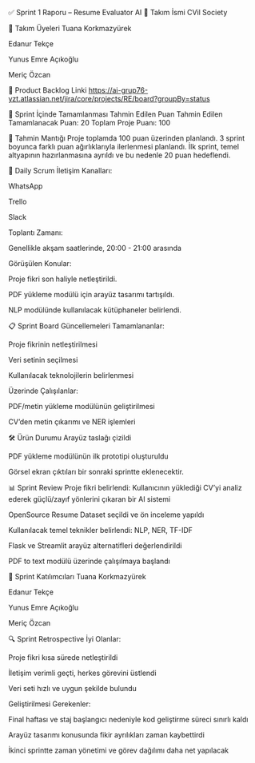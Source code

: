 ✅ Sprint 1 Raporu – Resume Evaluator AI
🔰 Takım İsmi
CVil Society

👥 Takım Üyeleri
Tuana Korkmazyürek

Edanur Tekçe

Yunus Emre Açıkoğlu

Meriç Özcan

🔗 Product Backlog Linki
https://ai-grup76-yzt.atlassian.net/jira/core/projects/RE/board?groupBy=status

📌 Sprint İçinde Tamamlanması Tahmin Edilen Puan
Tahmin Edilen Tamamlanacak Puan: 20
Toplam Proje Puanı: 100

📐 Tahmin Mantığı
Proje toplamda 100 puan üzerinden planlandı. 3 sprint boyunca farklı puan ağırlıklarıyla ilerlenmesi planlandı. İlk sprint, temel altyapının hazırlanmasına ayrıldı ve bu nedenle 20 puan hedeflendi.

📆 Daily Scrum
İletişim Kanalları:

WhatsApp

Trello

Slack

Toplantı Zamanı:

Genellikle akşam saatlerinde, 20:00 - 21:00 arasında

Görüşülen Konular:

Proje fikri son haliyle netleştirildi.

PDF yükleme modülü için arayüz tasarımı tartışıldı.

NLP modülünde kullanılacak kütüphaneler belirlendi.

📋 Sprint Board Güncellemeleri
Tamamlananlar:

Proje fikrinin netleştirilmesi

Veri setinin seçilmesi

Kullanılacak teknolojilerin belirlenmesi

Üzerinde Çalışılanlar:

PDF/metin yükleme modülünün geliştirilmesi

CV’den metin çıkarımı ve NER işlemleri

🛠️ Ürün Durumu
Arayüz taslağı çizildi

PDF yükleme modülünün ilk prototipi oluşturuldu

Görsel ekran çıktıları bir sonraki sprintte eklenecektir.

📊 Sprint Review
Proje fikri belirlendi: Kullanıcının yüklediği CV’yi analiz ederek güçlü/zayıf yönlerini çıkaran bir AI sistemi

OpenSource Resume Dataset seçildi ve ön inceleme yapıldı

Kullanılacak temel teknikler belirlendi: NLP, NER, TF-IDF

Flask ve Streamlit arayüz alternatifleri değerlendirildi

PDF to text modülü üzerinde çalışılmaya başlandı

👤 Sprint Katılımcıları
Tuana Korkmazyürek

Edanur Tekçe

Yunus Emre Açıkoğlu

Meriç Özcan

🔍 Sprint Retrospective
İyi Olanlar:

Proje fikri kısa sürede netleştirildi

İletişim verimli geçti, herkes görevini üstlendi

Veri seti hızlı ve uygun şekilde bulundu

Geliştirilmesi Gerekenler:

Final haftası ve staj başlangıcı nedeniyle kod geliştirme süreci sınırlı kaldı

Arayüz tasarımı konusunda fikir ayrılıkları zaman kaybettirdi

İkinci sprintte zaman yönetimi ve görev dağılımı daha net yapılacak
